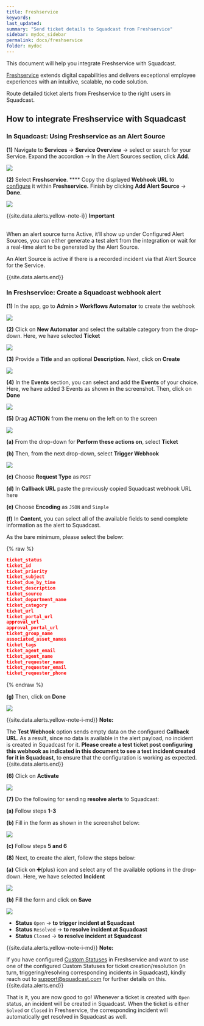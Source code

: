 ```yaml
---
title: Freshservice
keywords: 
last_updated: 
summary: "Send ticket details to Squadcast from Freshservice"
sidebar: mydoc_sidebar
permalink: docs/freshservice
folder: mydoc
---
```


This document will help you integrate Freshservice with Squadcast.

[Freshservice](https://freshservice.com/) extends digital capabilities and delivers exceptional employee experiences with an intuitive, scalable, no code solution.

Route detailed ticket alerts from Freshservice to the right users in Squadcast.

## How to integrate Freshservice with Squadcast

### In Squadcast: Using Freshservice as an Alert Source

**(1)** Navigate to **Services** -> **Service Overview** -> select or search for your Service. Expand the accordion -> In the Alert Sources section, click **Add**.

![](<images/Alert_Sources.png>)

**(2)** Select **Freshservice**. **** Copy the displayed **Webhook URL** to [configure](freshservice#in-freshservice-create-a-squadcast-webhook-alert) it within **Freshservice.** Finish by clicking **Add Alert Source** -> **Done**.

![](<images/Freshservice.png>)

{{site.data.alerts.yellow-note-i}}
<b>Important</b><br/><br/>
<p>When an alert source turns Active, it’ll show up under Configured Alert Sources, you can either generate a test alert from the integration or wait for a real-time alert to be generated by the Alert Source.</p>
<p>An Alert Source is active if there is a recorded incident via that Alert Source for the Service.</p>
{{site.data.alerts.end}}

### In Freshservice: Create a Squadcast webhook alert

**(1)** In the app, go to **Admin > Workflows Automator** to create the webhook

![](images/freshservice_2.png)

**(2)** Click on **New Automator** and select the suitable category from the drop-down. Here, we have selected **Ticket**

![](images/freshservice_3.png)

**(3)** Provide a **Title** and an optional **Description**. Next, click on **Create**

![](images/freshservice_4.png)

**(4)** In the **Events** section, you can select and add the **Events** of your choice. Here, we have added 3 Events as shown in the screenshot. Then, click on **Done**

![](images/freshservice_5.png)

**(5)** Drag **ACTION** from the menu on the left on to the screen

![](images/freshservice_6.png)

**(a)** From the drop-down for **Perform these actions on**, select **Ticket**

**(b)** Then, from the next drop-down, select **Trigger Webhook**

![](images/freshservice_7.png)

**(c)** Choose **Request Type** as `POST`

**(d)** In **Callback URL** paste the previously copied Squadcast webhook URL here

**(e)** Choose **Encoding** as `JSON` and `Simple`

**(f)** In **Content**, you can select all of the available fields to send complete information as the alert to Squadcast. 

As the bare minimum, please select the below:

{% raw %}
```json
ticket_status
ticket_id
ticket_priority
ticket_subject
ticket_due_by_time
ticket_description
ticket_source
ticket_department_name
ticket_category
ticket_url
ticket_portal_url
approval_url
approval_portal_url
ticket_group_name
associated_asset_names
ticket_tags
ticket_agent_email
ticket_agent_name
ticket_requester_name
ticket_requester_email
ticket_requester_phone
```
{% endraw %}

**(g)** Then, click on **Done**

![](images/freshservice_8.png)

{{site.data.alerts.yellow-note-i-md}}
**Note:**

The **Test Webhook** option sends empty data on the configured **Callback URL**. As a result, since no data is available in the alert payload, no incident is created in Squadcast for it. **Please create a test ticket post configuring this webhook as indicated in this document to see a test incident created for it in Squadcast**, to ensure that the configuration is working as expected.
{{site.data.alerts.end}}

**(6)** Click on **Activate**

![](images/freshservice_9.png)

**(7)** Do the following for sending **resolve alerts** to Squadcast:

**(a)** Follow steps **1-3**

**(b)** Fill in the form as shown in the screenshot below:

![](images/freshservice_10.png)

**(c)** Follow steps **5 and 6**

**(8)** Next, to create the alert, follow the steps below: 

**(a)** Click on **➕**(plus) icon and select any of the available options in the drop-down. Here, we have selected **Incident**

![](images/freshservice_11.png)

**(b)** Fill the form and click on **Save**

![](images/freshservice_12.png)

- **Status** `Open` -> **to trigger incident at Squadcast**
- **Status** `Resolved` -> **to resolve incident at Squadcast**
- **Status** `Closed` -> **to resolve incident at Squadcast**

{{site.data.alerts.yellow-note-i-md}}
**Note:**

If you have configured [Custom Statuses](https://support.freshservice.com/support/solutions/articles/156452-customizing-helpdesk-statuses) in Freshservice and want to use one of the configured Custom Statuses for ticket creation/resolution (in turn, triggering/resolving corresponding incidents in Squadcast), kindly reach out to <a href="mailto:support@squadcast.com">support@squadcast.com</a> for further details on this.
{{site.data.alerts.end}}

That is it, you are now good to go! Whenever a ticket is created with `Open` status, an incident will be created in Squadcast. When the ticket is either `Solved` or `Closed` in Freshservice, the corresponding incident will automatically get resolved in Squadcast as well.